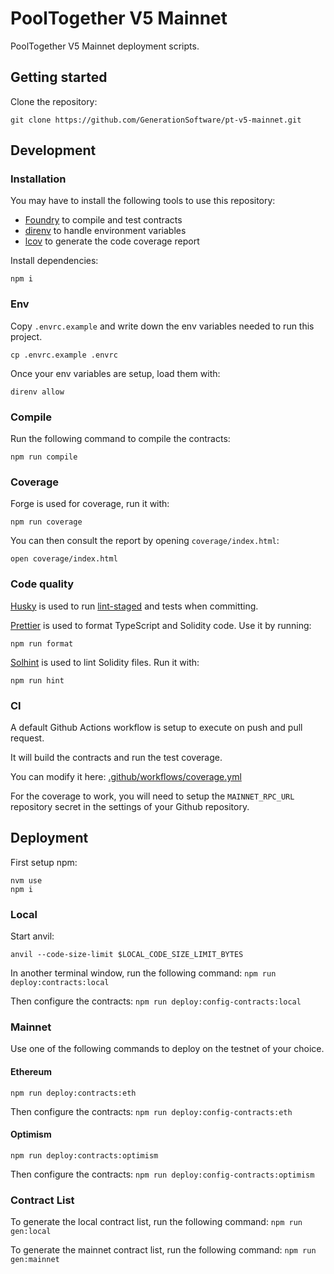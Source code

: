 # PoolTogether V5 Mainnet

PoolTogether V5 Mainnet deployment scripts.

## Getting started

Clone the repository:

```
git clone https://github.com/GenerationSoftware/pt-v5-mainnet.git
```

## Development

### Installation

You may have to install the following tools to use this repository:

- [Foundry](https://github.com/foundry-rs/foundry) to compile and test contracts
- [direnv](https://direnv.net/) to handle environment variables
- [lcov](https://github.com/linux-test-project/lcov) to generate the code coverage report

Install dependencies:

```
npm i
```

### Env

Copy `.envrc.example` and write down the env variables needed to run this project.

```
cp .envrc.example .envrc
```

Once your env variables are setup, load them with:

```
direnv allow
```

### Compile

Run the following command to compile the contracts:

```
npm run compile
```

### Coverage

Forge is used for coverage, run it with:

```
npm run coverage
```

You can then consult the report by opening `coverage/index.html`:

```
open coverage/index.html
```

### Code quality

[Husky](https://typicode.github.io/husky/#/) is used to run [lint-staged](https://github.com/okonet/lint-staged) and tests when committing.

[Prettier](https://prettier.io) is used to format TypeScript and Solidity code. Use it by running:

```
npm run format
```

[Solhint](https://protofire.github.io/solhint/) is used to lint Solidity files. Run it with:

```
npm run hint
```

### CI

A default Github Actions workflow is setup to execute on push and pull request.

It will build the contracts and run the test coverage.

You can modify it here: [.github/workflows/coverage.yml](.github/workflows/coverage.yml)

For the coverage to work, you will need to setup the `MAINNET_RPC_URL` repository secret in the settings of your Github repository.

## Deployment

First setup npm:

```
nvm use
npm i
```

### Local

Start anvil:

```
anvil --code-size-limit $LOCAL_CODE_SIZE_LIMIT_BYTES
```

In another terminal window, run the following command: `npm run deploy:contracts:local`

Then configure the contracts: `npm run deploy:config-contracts:local`

### Mainnet

Use one of the following commands to deploy on the testnet of your choice.

#### Ethereum

`npm run deploy:contracts:eth`

Then configure the contracts: `npm run deploy:config-contracts:eth`

#### Optimism

`npm run deploy:contracts:optimism`

Then configure the contracts: `npm run deploy:config-contracts:optimism`

### Contract List

To generate the local contract list, run the following command: `npm run gen:local`

To generate the mainnet contract list, run the following command: `npm run gen:mainnet`
